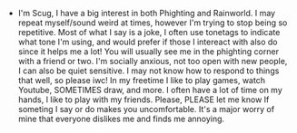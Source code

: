 - I'm Scug, I have a big interest in both Phighting and Rainworld. I may repeat myself/sound weird at times, however I'm trying to stop being so repetitive. Most of what I say is a joke, I often use tonetags to indicate what tone I'm using, and would prefer if those I intereact with also do since it helps me a lot! You will usually see me in the phighting corner with a friend or two. I'm socially anxious, not too open with new people, I can also be quiet sensitive. I may not know how to respond to things that well, so please iwc! In my freetime I like to play games, watch Youtube, SOMETIMES draw, and more. I often have a lot of time on my hands, I like to play with my friends. Please, PLEASE let me know If someting I say or do makes you uncomfortable. It's a major worry of mine that everyone dislikes me and finds me annoying.
<!---
Scugspace/Scugspace is a ✨ special ✨ repository because its `README.md` (this file) appears on your GitHub profile.
You can click the Preview link to take a look at your changes.
--->
